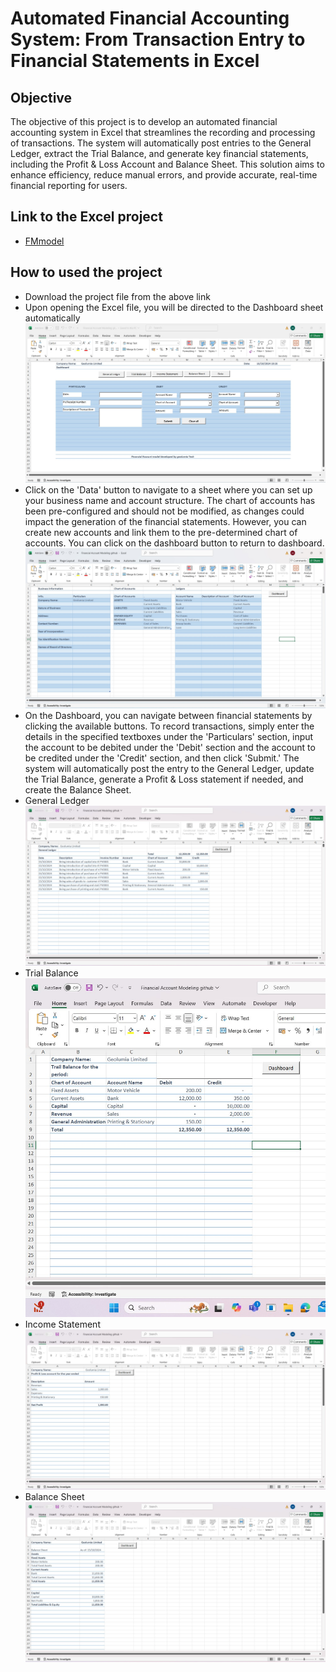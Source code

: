 # Automated Financial Accounting System: From Transaction Entry to Financial Statements in Excel
## Objective
The objective of this project is to develop an automated financial accounting system in Excel that streamlines the recording and processing of transactions. The system will automatically post entries to the General Ledger, extract the Trial Balance, and generate key financial statements, including the Profit & Loss Account and Balance Sheet. This solution aims to enhance efficiency, reduce manual errors, and provide accurate, real-time financial reporting for users.
## Link to the Excel project
- <a href="https://github.com/Gideon-Mensah/fmexcelaccount/blob/main/Financial%20Account%20Modeling%20github.xlsm">FMmodel</a>
## How to used the project
- Download the project file from the above link
- Upon opening the Excel file, you will be directed to the Dashboard sheet automatically
  <img src="https://github.com/Gideon-Mensah/fmexcelaccount/blob/main/Dashboard.jpg"> 
- Click on the 'Data' button to navigate to a sheet where you can set up your business name and account structure. The chart of accounts has been pre-configured and should not be modified, as changes could impact the generation of the financial statements. However, you can create new accounts and link them to the pre-determined chart of accounts. You can click on the dashboard button to return to dashboard.
  <img src="https://github.com/Gideon-Mensah/fmexcelaccount/blob/main/Data.jpg">
- On the Dashboard, you can navigate between financial statements by clicking the available buttons. To record transactions, simply enter the details in the specified textboxes under the 'Particulars' section, input the account to be debited under the 'Debit' section and the account to be credited under the 'Credit' section, and then click 'Submit.' The system will automatically post the entry to the General Ledger, update the Trial Balance, generate a Profit & Loss statement if needed, and create the Balance Sheet.
- General Ledger
  <img src="https://github.com/Gideon-Mensah/fmexcelaccount/blob/main/General%20Ledger.jpg">
- Trial Balance
  <img src="https://github.com/Gideon-Mensah/fmexcelaccount/blob/main/Trial%20Balance.jpg">
- Income Statement
  <img src="https://github.com/Gideon-Mensah/fmexcelaccount/blob/main/Income%20Statement.jpg">
- Balance Sheet
  <img src="https://github.com/Gideon-Mensah/fmexcelaccount/blob/main/Balance%20Sheet.jpg">
  

